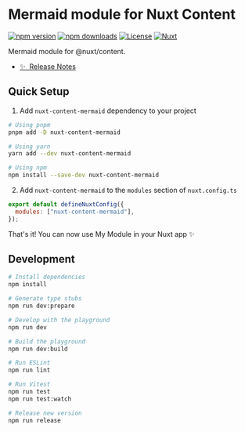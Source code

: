 # Mermaid module for Nuxt Content

[![npm version][npm-version-src]][npm-version-href]
[![npm downloads][npm-downloads-src]][npm-downloads-href]
[![License][license-src]][license-href]
[![Nuxt][nuxt-src]][nuxt-href]

Mermaid module for @nuxt/content.

- [✨ &nbsp;Release Notes](/CHANGELOG.md)
  <!-- - [🏀 Online playground](https://stackblitz.com/github/your-org/nuxt-content-mermaid?file=playground%2Fapp.vue) -->
  <!-- - [📖 &nbsp;Documentation](https://example.com) -->

<!--

## Features

-->

<!-- Highlight some of the features your module provide here -->
<!--
- ⛰ &nbsp;Foo
- 🚠 &nbsp;Bar
- 🌲 &nbsp;Baz
-->

## Quick Setup

1. Add `nuxt-content-mermaid` dependency to your project

```bash
# Using pnpm
pnpm add -D nuxt-content-mermaid

# Using yarn
yarn add --dev nuxt-content-mermaid

# Using npm
npm install --save-dev nuxt-content-mermaid
```

2. Add `nuxt-content-mermaid` to the `modules` section of `nuxt.config.ts`

```js
export default defineNuxtConfig({
  modules: ["nuxt-content-mermaid"],
});
```

That's it! You can now use My Module in your Nuxt app ✨

## Development

```bash
# Install dependencies
npm install

# Generate type stubs
npm run dev:prepare

# Develop with the playground
npm run dev

# Build the playground
npm run dev:build

# Run ESLint
npm run lint

# Run Vitest
npm run test
npm run test:watch

# Release new version
npm run release
```

<!-- Badges -->

[npm-version-src]: https://img.shields.io/npm/v/nuxt-content-mermaid/latest.svg?style=flat&colorA=18181B&colorB=28CF8D
[npm-version-href]: https://npmjs.com/package/nuxt-content-mermaid
[npm-downloads-src]: https://img.shields.io/npm/dm/nuxt-content-mermaid.svg?style=flat&colorA=18181B&colorB=28CF8D
[npm-downloads-href]: https://npmjs.com/package/nuxt-content-mermaid
[license-src]: https://img.shields.io/npm/l/nuxt-content-mermaid.svg?style=flat&colorA=18181B&colorB=28CF8D
[license-href]: https://npmjs.com/package/nuxt-content-mermaid
[nuxt-src]: https://img.shields.io/badge/Nuxt-18181B?logo=nuxt.js
[nuxt-href]: https://nuxt.com

